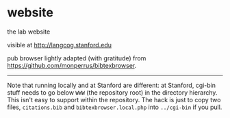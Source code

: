 # website
the lab website

visible at http://langcog.stanford.edu

pub browser lightly adapted (with gratitude) from https://github.com/monperrus/bibtexbrowser.

-----

Note that running locally and at Stanford are different: at Stanford, cgi-bin stuff needs to go below `WWW` (the repository root) in the directory hierarchy. This isn't easy to support within the repository. The hack is just to copy two files, `citations.bib` and `bibtexbrowser.local.php` into `../cgi-bin` if you pull.